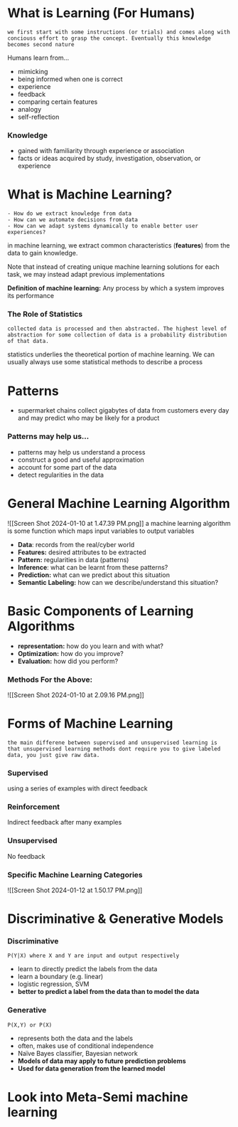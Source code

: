 # What is Learning (For Humans)
	we first start with some instructions (or trials) and comes along with conciouss effort to grasp the concept. Eventually this knowledge becomes second nature 

Humans learn from...
- mimicking 
- being informed when one is correct
- experience
- feedback
- comparing certain features 
- analogy
- self-reflection 
### Knowledge
- gained with familiarity through experience or association 
- facts or ideas acquired by study, investigation, observation, or experience 

# What is Machine Learning?
	- How do we extract knowledge from data 
	- How can we automate decisions from data 
	- How can we adapt systems dynamically to enable better user experiences? 

in machine learning, we extract common characteristics (**features**) from the data to gain knowledge. 

Note that instead of creating unique machine learning solutions for each task, we may instead adapt previous implementations 

**Definition of machine learning:** Any process by which a system improves its performance 

### The Role of Statistics
	collected data is processed and then abstracted. The highest level of abstraction for some collection of data is a probability distribution of that data. 

statistics underlies the theoretical portion of machine learning. We can usually always use some statistical methods to describe a process

# Patterns
- supermarket chains collect gigabytes of data from customers every day and may predict who may be likely for a product
### Patterns may help us...
- patterns may help us understand a process
- construct a good and useful approximation 
- account for some part of the data
- detect regularities in the data

# General Machine Learning Algorithm 

![[Screen Shot 2024-01-10 at 1.47.39 PM.png]]
a machine learning algorithm is some function which maps input variables to output variables 

- **Data**: records from the real/cyber world
- **Features:** desired attributes to be extracted 
- **Pattern:** regularities in data (patterns) 
- **Inference**: what can be learnt from these patterns? 
- **Prediction:** what can we predict about this situation 
- **Semantic Labeling:** how can we describe/understand this situation?

# Basic Components of Learning Algorithms
- **representation:** how do you learn and with what?
- **Optimization:** how do you improve?
- **Evaluation:** how did you perform? 

### Methods For the Above:

![[Screen Shot 2024-01-10 at 2.09.16 PM.png]]
# Forms of Machine Learning 
	the main differene between supervised and unsupervised learning is that unsupervised learning methods dont require you to give labeled data, you just give raw data. 
### Supervised
using a series of examples with direct feedback 
### Reinforcement 
Indirect feedback after many examples 
### Unsupervised 
No feedback

### Specific Machine Learning Categories

![[Screen Shot 2024-01-12 at 1.50.17 PM.png]]

# Discriminative & Generative Models 

### Discriminative
	P(Y|X) where X and Y are input and output respectively 
- learn to directly predict the labels from the data 
- learn a boundary (e.g. linear)
- logistic regression, SVM
- **better to predict a label from the data than to model the data**

### Generative
	P(X,Y) or P(X)
- represents both the data and the labels 
- often, makes use of conditional independence 
- Naïve Bayes classifier, Bayesian network 
- **Models of data may apply to future prediction problems**
- **Used for data generation from the learned model**

# Look into Meta-Semi machine learning

